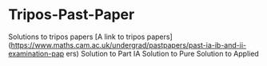 # Tripos-Past-Paper
Solutions to tripos papers
[A link to tripos papers](https://www.maths.cam.ac.uk/undergrad/pastpapers/past-ia-ib-and-ii-examination-pap ers)
Solution to Part IA
Solution to Pure
Solution to Applied
